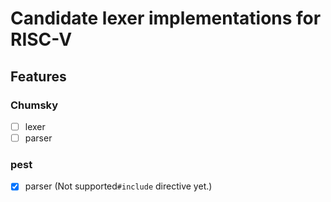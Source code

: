 # Candidate lexer implementations for RISC-V

## Features

### Chumsky

- [ ] lexer
- [ ] parser

### pest

- [x] parser (Not supported`#include` directive yet.)
